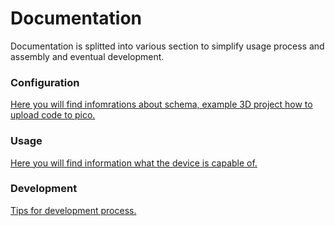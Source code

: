 # Documentation

Documentation is splitted into various section to simplify usage process and assembly and eventual development.

### Configuration

[Here you will find infomrations about schema, example 3D project how to upload code to pico.](https://github.com/psp515/PicoController/tree/main/docs/configuration)

### Usage

[Here you will find information what the device is capable of.](https://github.com/psp515/PicoController/tree/main/docs/usage)

### Development

[Tips for development process.](https://github.com/psp515/PicoController/tree/main/docs/development)